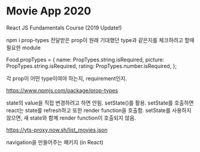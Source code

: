 # Movie App 2020

React JS Fundamentals Course (2019 Update!)

<prop-types>
npm i prop-types
전달받은 prop이 원래 기대했던 type과 같은지를 체크하려고 할때 필요한 module

Food.propTypes = {
name: PropTypes.string.isRequired,
picture: PropTypes.string.isRequired,
rating: PropTypes.number.isRequired,
};

각 prop이 어떤 type이여야 하는지, requirement인지.

https://www.npmjs.com/package/prop-types

<state>
state의 value을 직접 변경하려고 하면 안됨. 
setState()를 활용. setState를 호출하면 react는 state를 refresh하고 또한 render function을 호출함.
setState를 사용하지 않으면, 새 state와 함께 render function이 호출되지 않음.

https://yts-proxy.now.sh/list_movies.json

<react-router-dom>
navigation을 만들어주는 패키지 (in React)
